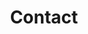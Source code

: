---
title: Contact
layout: contact
seo:
  page_title: 'Test - Remote neurodivergent tests '
  meta_description: >-
    Test for autism, ADHD, dyslexia and other conditions with Mind Team
    neurodivergent testing—100% remote, comprehensive and professional.
  featured_image: /adhd-testing-on-desk.jpg
hero:
  enabled: true
  heading: Get the answers <span class="underline underline--accent">you need</span>.
  body: >-

  image_url: /mind-team-clinician-20.jpg
  image_alt: Dr. Weiland smiling while in remote one-on-one support session
  mobile_image_url: 
  button:
    enabled: false
    button_url: /get-started/
    button_text: Get Started Now
---